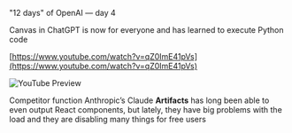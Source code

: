 <!--
date: 2024-12-11T18:56:12
-->

"12 days" of OpenAI — day 4

Canvas in ChatGPT is now for everyone and has learned to execute Python code


[https://www.youtube.com/watch?v=qZ0ImE41pVs](https://www.youtube.com/watch?v=qZ0ImE41pVs)

![YouTube Preview](https://img.youtube.com/vi/qZ0ImE41pVs/mqdefault.jpg)



Competitor function Anthropic’s Claude **Artifacts**  has long been able to even output React components, but lately, they have big problems with the load and they are disabling many things for free users